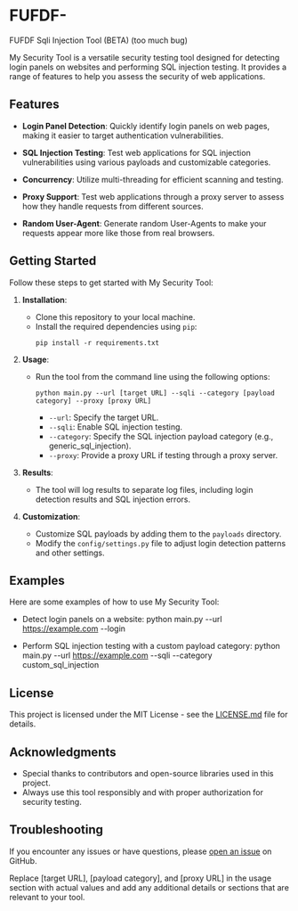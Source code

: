 # FUFDF-
FUFDF Sqli Injection Tool (BETA) (too much bug) 

My Security Tool is a versatile security testing tool designed for detecting login panels on websites and performing SQL injection testing. It provides a range of features to help you assess the security of web applications.

## Features

- **Login Panel Detection**: Quickly identify login panels on web pages, making it easier to target authentication vulnerabilities.

- **SQL Injection Testing**: Test web applications for SQL injection vulnerabilities using various payloads and customizable categories.

- **Concurrency**: Utilize multi-threading for efficient scanning and testing.

- **Proxy Support**: Test web applications through a proxy server to assess how they handle requests from different sources.

- **Random User-Agent**: Generate random User-Agents to make your requests appear more like those from real browsers.

## Getting Started

Follow these steps to get started with My Security Tool:

1. **Installation**:
   - Clone this repository to your local machine.
   - Install the required dependencies using `pip`:
     ```
     pip install -r requirements.txt
     ```

2. **Usage**:
   - Run the tool from the command line using the following options:
     ```
     python main.py --url [target URL] --sqli --category [payload category] --proxy [proxy URL]
     ```
     - `--url`: Specify the target URL.
     - `--sqli`: Enable SQL injection testing.
     - `--category`: Specify the SQL injection payload category (e.g., generic_sql_injection).
     - `--proxy`: Provide a proxy URL if testing through a proxy server.

3. **Results**:
   - The tool will log results to separate log files, including login detection results and SQL injection errors.

4. **Customization**:
   - Customize SQL payloads by adding them to the `payloads` directory.
   - Modify the `config/settings.py` file to adjust login detection patterns and other settings.

## Examples

Here are some examples of how to use My Security Tool:

- Detect login panels on a website:
python main.py --url https://example.com --login

- Perform SQL injection testing with a custom payload category:
python main.py --url https://example.com --sqli --category custom_sql_injection


## License

This project is licensed under the MIT License - see the [LICENSE.md](LICENSE.md) file for details.

## Acknowledgments

- Special thanks to contributors and open-source libraries used in this project.
- Always use this tool responsibly and with proper authorization for security testing.

## Troubleshooting

If you encounter any issues or have questions, please [open an issue](https://github.com/yourusername/yourrepository/issues) on GitHub.

Replace [target URL], [payload category], and [proxy URL] in the usage section with actual values and add any additional details or sections that are relevant to your tool.
